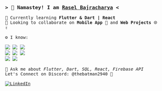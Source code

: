<!-- Intro  -->
<h3>
        <samp>&gt; 🙏 Namastey! I am
                <b><a target="_blank" href="https://www.linkedin.com/in/rasel-bajracharya-903baa285/">Rasel Bajracharya</a></b> &lt;
        </samp>
</h3>

<p>
  <samp>
    🌱 Currently learning <b>Flutter & Dart | React</b><br>
    👯 Looking to collaborate on <b> Mobile App 📱</b> and <b>Web Projects </b> 🌐 ✌️ <br><br>
    ⚙️ I know: <br><br>
          <img src="https://img.shields.io/badge/html5-%23E34F26.svg?style=for-the-badge&logo=html5&logoColor=white"/> 
          <img src="https://img.shields.io/badge/css3-%231572B6.svg?style=for-the-badge&logo=css3&logoColor=white"/> 
          <img src="https://img.shields.io/badge/react-%2320232a.svg?style=for-the-badge&logo=react&logoColor=%2361DAFB"/> 
          <br>
          <img src="https://img.shields.io/badge/Flutter-%2302569B.svg?style=for-the-badge&logo=Flutter&logoColor=white"/> 
          <img src="https://img.shields.io/badge/sqlite-%2307405e.svg?style=for-the-badge&logo=sqlite&logoColor=white"/> 
          <img src="https://img.shields.io/badge/firebase-a08021?style=for-the-badge&logo=firebase&logoColor=ffcd34"/> 
          <br>
          <img src="https://img.shields.io/badge/java-%23ED8B00.svg?style=for-the-badge&logo=openjdk&logoColor=white"/>
          <img src="https://img.shields.io/badge/python-3670A0?style=for-the-badge&logo=python&logoColor=ffdd54"/> 
    <br><br>
💬 Ask me about <i>Flutter, Dart, SQL, React, Firebase API</i><br>
          Let's Connect on Discord: @thebatman2940 🤙 <br><br>
    <a href="https://www.linkedin.com/in/rasel-bajracharya-903baa285/" target="_blank">
    <img src="https://img.shields.io/badge/LinkedIn-0077B5?style=for-the-badge&logo=linkedin&logoColor=white" alt="LinkedIn"/>
   </a>
 </samp>
</p>
  

<!--
**theBatman70/theBatman70** is a ✨ _special_ ✨ repository because its `README.md` (this file) appears on your GitHub profile.

Here are some ideas to get you started:

- 🔭 I’m currently working on ...
- 🌱 I’m currently learning ...
- 👯 I’m looking to collaborate on ...
- 🤔 I’m looking for help with ...
- 💬 Ask me about ...
- 📫 How to reach me: ...
- 😄 Pronouns: ...
- ⚡ Fun fact: ...
-->
